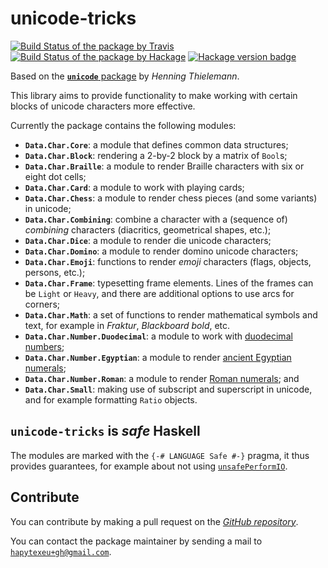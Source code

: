# unicode-tricks

[![Build Status of the package by Travis](https://travis-ci.com/hapytex/unicode-tricks.svg?branch=master)](https://travis-ci.com/hapytex/unicode-tricks)
[![Build Status of the package by Hackage](https://matrix.hackage.haskell.org/api/v2/packages/unicode-tricks/badge)](https://matrix.hackage.haskell.org/#/package/unicode-tricks)
[![Hackage version badge](https://img.shields.io/hackage/v/unicode-tricks.svg)](https://hackage.haskell.org/package/unicode-tricks)

Based on the [**`unicode`** package](https://hackage.haskell.org/package/unicode) by *Henning Thielemann*.

This library aims to provide functionality to make working with certain blocks of
unicode characters more effective.

Currently the package contains the following modules:

 - **`Data.Char.Core`**: a module that defines common data structures;
 - **`Data.Char.Block`**: rendering a 2-by-2 block by a matrix of `Bool`s;
 - **`Data.Char.Braille`**: a module to render Braille characters with six or
   eight dot cells;
 - **`Data.Char.Card`**: a module to work with playing cards;
 - **`Data.Char.Chess`**: a module to render chess pieces (and some variants) in
   unicode;
 - **`Data.Char.Combining`**: combine a character with a (sequence of) *combining* characters (diacritics, geometrical shapes, etc.);
 - **`Data.Char.Dice`**: a module to render die unicode characters;
 - **`Data.Char.Domino`**: a module to render domino unicode characters;
 - **`Data.Char.Emoji`**: functions to render *emoji* characters (flags, objects, persons, etc.);
 - **`Data.Char.Frame`**: typesetting frame elements. Lines of the frames can be
   `Light` or `Heavy`, and there are additional options to use arcs for
   corners;
 - **`Data.Char.Math`**: a set of functions to render mathematical symbols and
   text, for example in *Fraktur*, *Blackboard bold*, etc.
 - **`Data.Char.Number.Duodecimal`**: a module to work with [duodecimal numbers](https://en.wikipedia.org/wiki/Duodecimal);
 - **`Data.Char.Number.Egyptian`**: a module to render [ancient Egyptian numerals](https://en.wikipedia.org/wiki/Egyptian_numerals);
 - **`Data.Char.Number.Roman`**: a module to render [Roman numerals](https://en.wikipedia.org/wiki/Roman_numerals); and
 - **`Data.Char.Small`**: making use of subscript and superscript in unicode, and
   for example formatting `Ratio` objects.

## `unicode-tricks` is *safe* Haskell

The modules are marked with the `{-# LANGUAGE Safe #-}` pragma, it thus provides
guarantees, for example about not using [`unsafePerformIO`](https://begriffs.com/posts/2015-05-24-safe-haskell.html).

## Contribute

You can contribute by making a pull request on the [*GitHub
repository*](https://github.com/hapytex/unicode-tricks).

You can contact the package maintainer by sending a mail to
[`hapytexeu+gh@gmail.com`](mailto:hapytexeu+gh@gmail.com).

